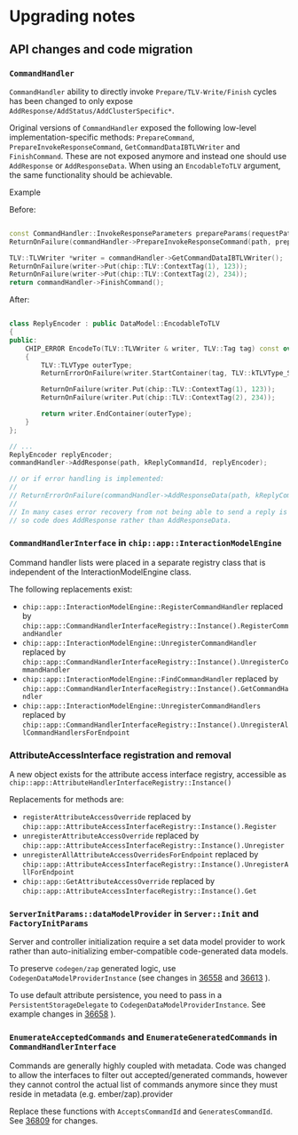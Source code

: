 # Upgrading notes

## API changes and code migration

### `CommandHandler`

`CommandHandler` ability to directly invoke `Prepare/TLV-Write/Finish` cycles
has been changed to only expose `AddResponse/AddStatus/AddClusterSpecific*`.

Original versions of `CommandHandler` exposed the following low-level
implementation-specific methods: `PrepareCommand`,
`PrepareInvokeResponseCommand`, `GetCommandDataIBTLVWriter` and `FinishCommand`.
These are not exposed anymore and instead one should use `AddResponse` or
`AddResponseData`. When using an `EncodableToTLV` argument, the same
functionality should be achievable.

Example

Before:

```cpp

const CommandHandler::InvokeResponseParameters prepareParams(requestPath);
ReturnOnFailure(commandHandler->PrepareInvokeResponseCommand(path, prepareParams));

TLV::TLVWriter *writer = commandHandler->GetCommandDataIBTLVWriter();
ReturnOnFailure(writer->Put(chip::TLV::ContextTag(1), 123));
ReturnOnFailure(writer->Put(chip::TLV::ContextTag(2), 234));
return commandHandler->FinishCommand();
```

After:

```cpp

class ReplyEncoder : public DataModel::EncodableToTLV
{
public:
    CHIP_ERROR EncodeTo(TLV::TLVWriter & writer, TLV::Tag tag) const override
    {
        TLV::TLVType outerType;
        ReturnErrorOnFailure(writer.StartContainer(tag, TLV::kTLVType_Structure, outerType));

        ReturnOnFailure(writer.Put(chip::TLV::ContextTag(1), 123));
        ReturnOnFailure(writer.Put(chip::TLV::ContextTag(2), 234));

        return writer.EndContainer(outerType);
    }
};

// ...
ReplyEncoder replyEncoder;
commandHandler->AddResponse(path, kReplyCommandId, replyEncoder);

// or if error handling is implemented:
//
// ReturnErrorOnFailure(commandHandler->AddResponseData(path, kReplyCommandId, replyEncoder));
//
// In many cases error recovery from not being able to send a reply is not easy or expected,
// so code does AddResponse rather than AddResponseData.

```

### `CommandHandlerInterface` in `chip::app::InteractionModelEngine`

Command handler lists were placed in a separate registry class that is
independent of the InteractionModelEngine class.

The following replacements exist:

- `chip::app::InteractionModelEngine::RegisterCommandHandler` replaced by
  `chip::app::CommandHandlerInterfaceRegistry::Instance().RegisterCommandHandler`
- `chip::app::InteractionModelEngine::UnregisterCommandHandler` replaced by
  `chip::app::CommandHandlerInterfaceRegistry::Instance().UnregisterCommandHandler`
- `chip::app::InteractionModelEngine::FindCommandHandler` replaced by
  `chip::app::CommandHandlerInterfaceRegistry::Instance().GetCommandHandler`
- `chip::app::InteractionModelEngine::UnregisterCommandHandlers` replaced by
  `chip::app::CommandHandlerInterfaceRegistry::Instance().UnregisterAllCommandHandlersForEndpoint`

### AttributeAccessInterface registration and removal

A new object exists for the attribute access interface registry, accessible as
`chip::app::AttributeHandlerInterfaceRegistry::Instance()`

Replacements for methods are:

- `registerAttributeAccessOverride` replaced by
  `chip::app::AttributeAccessInterfaceRegistry::Instance().Register`
- `unregisterAttributeAccessOverride` replaced by
  `chip::app::AttributeAccessInterfaceRegistry::Instance().Unregister`
- `unregisterAllAttributeAccessOverridesForEndpoint` replaced by
  `chip::app::AttributeAccessInterfaceRegistry::Instance().UnregisterAllForEndpoint`
- `chip::app::GetAttributeAccessOverride` replaced by
  `chip::app::AttributeAccessInterfaceRegistry::Instance().Get`

### `ServerInitParams::dataModelProvider` in `Server::Init` and `FactoryInitParams`

Server and controller initialization require a set data model provider to work
rather than auto-initializing ember-compatible code-generated data models.

To preserve `codegen/zap` generated logic, use
`CodegenDataModelProviderInstance` (see changes in
[36558](https://github.com/project-chip/connectedhomeip/pull/36558) and
[36613](https://github.com/project-chip/connectedhomeip/pull/36613) ).

To use default attribute persistence, you need to pass in a
`PersistentStorageDelegate` to `CodegenDataModelProviderInstance`. See example
changes in [36658](https://github.com/project-chip/connectedhomeip/pull/36658)
).

### `EnumerateAcceptedCommands` and `EnumerateGeneratedCommands` in `CommandHandlerInterface`

Commands are generally highly coupled with metadata. Code was changed to allow
the interfaces to filter out accepted/generated commands, however they cannot
control the actual list of commands anymore since they must reside in metadata
(e.g. ember/zap).provider

Replace these functions with `AcceptsCommandId` and `GeneratesCommandId`. See
[36809](https://github.com/project-chip/connectedhomeip/pull/36809) for changes.
